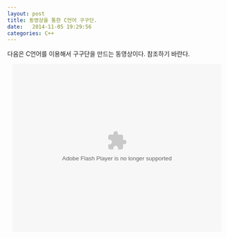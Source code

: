```yaml
---
layout: post
title: 동영상을 통한 C언어 구구단.
date:   2014-11-05 19:29:56
categories: C++
---
```


다음은 C언어를 이용해서 구구단을 만드는 동영상이다.
참조하기 바란다.

<p style="text-align: center">
<object type="application/x-shockwave-flash" width="480" height="385" data="http://www.youtube.com/watch?v=KBDeYmQgOJo"><param name="movie" valu="http://www.youtube.com/watch?v=KBDeYmQgOJo" /></object>
</p>
